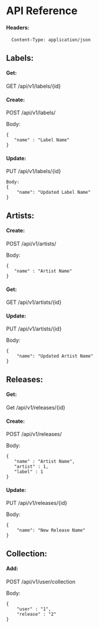 # API Reference

#### Headers:
```
  Content-Type: application/json
```

## Labels:

#### Get:
GET /api/v1/labels/{id}

#### Create:
POST /api/v1/labels/

Body:
```
{
   "name" : "Label Name"
}
```

#### Update:
PUT /api/v1/labels/{id}
```
Body:
{
    "name": "Updated Label Name"
}
```


## Artists:

#### Create:
POST /api/v1/artists/

Body:
```
{
   "name" : "Artist Name"
}
```

#### Get:
GET /api/v1/artists/{id}

#### Update:
PUT /api/v1/artists/{id}

Body:
```
{
    "name": "Updated Artist Name"
}
```


## Releases:

#### Get:
Get /api/v1/releases/{id}

#### Create:
POST /api/v1/releases/

Body:
```
{
   "name" : "Artist Name",
   "artist" : 1,
   "label" : 1
}
```

#### Update:
PUT /api/v1/releases/{id}

Body:
```
{
    "name": "New Release Name"
}
```

## Collection:

#### Add:
POST /api/v1/user/collection

Body:
```
{
    "user" : "1",
    "release" : "2"
}
```
